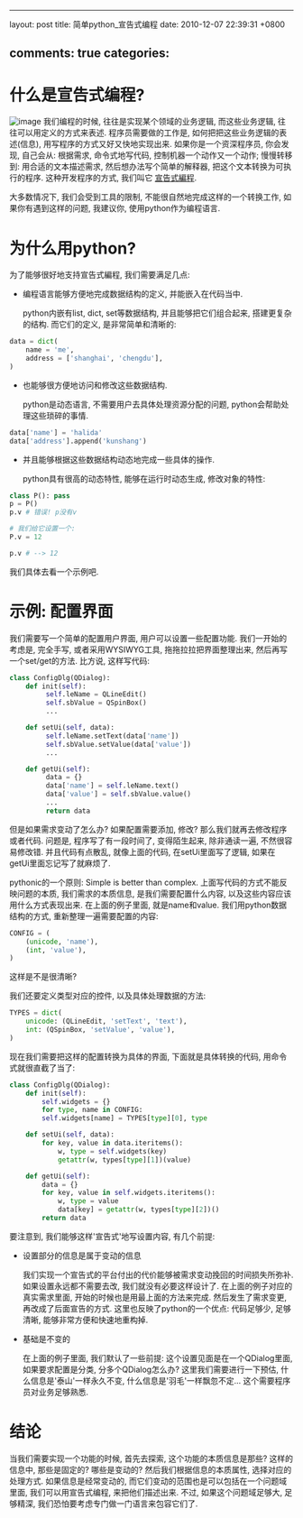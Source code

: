 
---
layout: post
title: 简单python_宣告式编程
date: 2010-12-07 22:39:31 +0800

comments: true
categories: 
---

什么是宣告式编程?
=================

![image](http://i.ehow.com/images/a06/gg/32/declarative-statement_-800X800.jpg)
我们编程的时候, 往往是实现某个领域的业务逻辑, 而这些业务逻辑,
往往可以用定义的方式来表述. 程序员需要做的工作是,
如何把把这些业务逻辑的表述(信息), 用写程序的方式又好又快地实现出来.
如果你是一个资深程序员, 你会发现, 自己会从: 根据需求, 命令式地写代码,
控制机器一个动作又一个动作; 慢慢转移到: 用合适的文本描述需求,
然后想办法写个简单的解释器, 把这个文本转换为可执行的程序.
这种开发程序的方式, 我们叫它
[宣告式編程](http://zh.wikipedia.org/zh/%E5%AE%A3%E5%91%8A%E5%BC%8F%E7%B7%A8%E7%A8%8B).

大多数情况下, 我们会受到工具的限制, 不能很自然地完成这样的一个转换工作,
如果你有遇到这样的问题, 我建议你, 使用python作为编程语言.

为什么用python?
===============

为了能够很好地支持宣告式編程, 我们需要满足几点:

-   编程语言能够方便地完成数据结构的定义, 并能嵌入在代码当中.

    python内嵌有list, dict, set等数据结构, 并且能够把它们组合起来,
    搭建更复杂的结构. 而它们的定义, 是非常简单和清晰的:

```python
data = dict(
    name = 'me',
    address = ['shanghai', 'chengdu'],
)
```

-   也能够很方便地访问和修改这些数据结构.

    python是动态语言, 不需要用户去具体处理资源分配的问题,
    python会帮助处理这些琐碎的事情.

```python
data['name'] = 'halida'
data['address'].append('kunshang')
```

-   并且能够根据这些数据结构动态地完成一些具体的操作.

    python具有很高的动态特性, 能够在运行时动态生成, 修改对象的特性:

```python
class P(): pass
p = P()
p.v # 错误! p没有v

# 我们给它设置一个:
P.v = 12

p.v # --> 12
```

我们具体去看一个示例吧.

示例: 配置界面
==============

我们需要写一个简单的配置用户界面, 用户可以设置一些配置功能.
我们一开始的考虑是, 完全手写, 或者采用WYSIWYG工具,
拖拖拉拉把界面整理出来, 然后再写一个set/get的方法. 比方说, 这样写代码:

```python
class ConfigDlg(QDialog):
    def init(self):
         self.leName = QLineEdit()
         self.sbValue = QSpinBox()
         ...

    def setUi(self, data):
         self.leName.setText(data['name'])
         self.sbValue.setValue(data['value'])
         ...

    def getUi(self):
         data = {}
         data['name'] = self.leName.text()
         data['value'] = self.sbValue.value()
         ...
         return data
```

但是如果需求变动了怎么办? 如果配置需要添加, 修改?
那么我们就再去修改程序或者代码. 问题是, 程序写了有一段时间了,
变得陌生起来, 除非通读一遍, 不然很容易修改错. 并且代码有点散乱,
就像上面的代码, 在setUi里面写了逻辑, 如果在getUi里面忘记写了就麻烦了.

pythonic的一个原则: Simple is better than complex.
上面写代码的方式不能反映问题的本质, 我们需求的本质信息,
是我们需要配置什么内容, 以及这些内容应该用什么方式表现出来.
在上面的例子里面, 就是name和value. 我们用python数据结构的方式,
重新整理一遍需要配置的内容:

```python
CONFIG = (
    (unicode, 'name'), 
    (int, 'value'),
)
```

这样是不是很清晰?

我们还要定义类型对应的控件, 以及具体处理数据的方法:

```python
TYPES = dict(
    unicode: (QLineEdit, 'setText', 'text'),
    int: (QSpinBox, 'setValue', 'value'),
)
```

现在我们需要把这样的配置转换为具体的界面, 下面就是具体转换的代码,
用命令式就很直截了当了:

```python
class ConfigDlg(QDialog):
    def init(self):
        self.widgets = {}
        for type, name in CONFIG:
        self.widgets[name] = TYPES[type][0], type

    def setUi(self, data):
        for key, value in data.iteritems():
            w, type = self.widgets(key)
            getattr(w, types[type][1])(value)

    def getUi(self):
        data = {}
        for key, value in self.widgets.iteritems():
            w, type = value
            data[key] = getattr(w, types[type][2])()
        return data
```

要注意到, 我们能够这样'宣告式'地写设置内容, 有几个前提:

-   设置部分的信息是属于变动的信息

    我们实现一个宣告式的平台付出的代价能够被需求变动挽回的时间损失所弥补.
    如果设置永远都不需要去改, 我们就没有必要这样设计了.
    在上面的例子对应的真实需求里面, 开始的时候也是用最上面的方法来完成.
    然后发生了需求变更, 再改成了后面宣告的方式.
    这里也反映了python的一个优点: 代码足够少, 足够清晰,
    能够非常方便和快速地重构掉.

-   基础是不变的

    在上面的例子里面, 我们默认了一些前提:
    这个设置见面是在一个QDialog里面, 如果要求配置是分类,
    分多个QDialog怎么办? 这里我们需要进行一下预估,
    什么信息是'泰山'一样永久不变, 什么信息是'羽毛'一样飘忽不定...
    这个需要程序员对业务足够熟悉.

结论
====

当我们需要实现一个功能的时候, 首先去探索, 这个功能的本质信息是那些?
这样的信息中, 那些是固定的? 哪些是变动的? 然后我们根据信息的本质属性,
选择对应的处理方式. 如果信息是经常变动的,
而它们变动的范围也是可以包括在一个问题域里面, 我们可以用宣告式编程,
来把他们描述出来. 不过, 如果这个问题域足够大, 足够精深,
我们恐怕要考虑专门做一门语言来包容它们了.